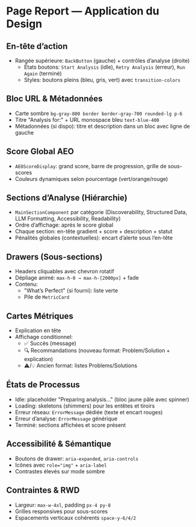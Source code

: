 # Page Report — Application du Design

## En-tête d’action
- Rangée supérieure: `BackButton` (gauche) + contrôles d’analyse (droite)
  - États boutons: `Start Analysis` (idle), `Retry Analysis` (erreur), `Run Again` (terminé)
  - Styles: boutons pleins (bleu, gris, vert) avec `transition-colors`

## Bloc URL & Métadonnées
- Carte sombre `bg-gray-800 border border-gray-700 rounded-lg p-6`
- Titre "Analysis for:" + URL monospace bleu `text-blue-400`
- Métadonnées (si dispo): titre et description dans un bloc avec ligne de gauche

## Score Global AEO
- `AEOScoreDisplay`: grand score, barre de progression, grille de sous-scores
- Couleurs dynamiques selon pourcentage (vert/orange/rouge)

## Sections d’Analyse (Hiérarchie)
- `MainSectionComponent` par catégorie (Discoverability, Structured Data, LLM Formatting, Accessibility, Readability)
- Ordre d’affichage: après le score global
- Chaque section: en-tête gradient + score + description + statut
- Pénalités globales (contextuelles): encart d’alerte sous l’en-tête

## Drawers (Sous-sections)
- Headers cliquables avec chevron rotatif
- Dépliage animé: `max-h-0 → max-h-[2000px]` + fade
- Contenu:
  - "What’s Perfect" (si fourni): liste verte
  - Pile de `MetricCard`

## Cartes Métriques
- Explication en tête
- Affichage conditionnel:
  - ✅ Succès (message)
  - 🔍 Recommandations (nouveau format: Problem/Solution + explication)
  - ⚠️/💡 Ancien format: listes Problems/Solutions

## États de Processus
- Idle: placeholder "Preparing analysis..." (bloc jaune pâle avec spinner)
- Loading: skeletons (shimmers) pour les entêtes et tiroirs
- Erreur réseau: `ErrorMessage` dédiée (texte et encart rouges)
- Erreur d’analyse: `ErrorMessage` générique
- Terminé: sections affichées et score présent

## Accessibilité & Sémantique
- Boutons de drawer: `aria-expanded`, `aria-controls`
- Icônes avec `role="img"` + `aria-label`
- Contrastes élevés sur mode sombre

## Contraintes & RWD
- Largeur: `max-w-4xl`, padding `px-4 py-8`
- Grilles responsives pour sous-scores
- Espacements verticaux cohérents `space-y-6/4/2`
